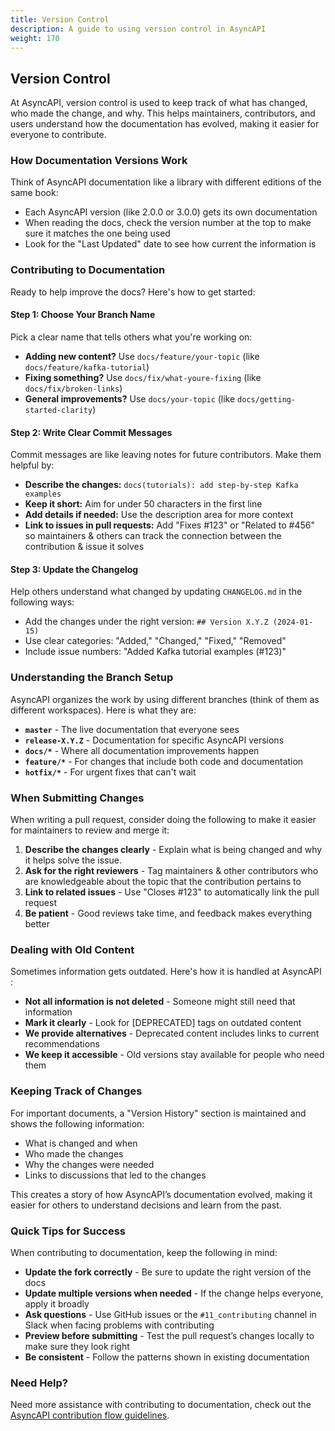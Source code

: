```yaml
---
title: Version Control
description: A guide to using version control in AsyncAPI
weight: 170
---
```

## Version Control

 At AsyncAPI, version control is used to keep track of what has changed, who made the change, and why. This helps maintainers, contributors, and users understand how the documentation has evolved, making it easier for everyone to contribute.

### How Documentation Versions Work

Think of AsyncAPI documentation like a library with different editions of the same book:

* Each AsyncAPI version (like 2.0.0 or 3.0.0) gets its own documentation
* When reading the docs, check the version number at the top to make sure it matches the one being used
* Look for the "Last Updated" date to see how current the information is

### Contributing to Documentation

Ready to help improve the docs? Here's how to get started:

#### Step 1: Choose Your Branch Name

Pick a clear name that tells others what you're working on:

* **Adding new content?** Use `docs/feature/your-topic` (like `docs/feature/kafka-tutorial`)
* **Fixing something?** Use `docs/fix/what-youre-fixing` (like `docs/fix/broken-links`)
* **General improvements?** Use `docs/your-topic` (like `docs/getting-started-clarity`)

#### Step 2: Write Clear Commit Messages

 Commit messages are like leaving notes for future contributors. Make them helpful by:

* **Describe the changes:** `docs(tutorials): add step-by-step Kafka examples`
* **Keep it short:** Aim for under 50 characters in the first line
* **Add details if needed:** Use the description area for more context
* **Link to issues in pull requests:** Add "Fixes #123" or "Related to #456" so maintainers & others can track the connection between the contribution & issue it solves

#### Step 3: Update the Changelog

Help others understand what changed by updating `CHANGELOG.md` in the following ways:

* Add the changes under the right version: `## Version X.Y.Z (2024-01-15)`
* Use clear categories: "Added," "Changed," "Fixed," "Removed"
* Include issue numbers: "Added Kafka tutorial examples (#123)"

### Understanding the Branch Setup

AsyncAPI organizes the work by using different branches (think of them as different workspaces). Here is what they are:

* **`master`** - The live documentation that everyone sees
* **`release-X.Y.Z`** - Documentation for specific AsyncAPI versions
* **`docs/*`** - Where all documentation improvements happen
* **`feature/*`** - For changes that include both code and documentation
* **`hotfix/*`** - For urgent fixes that can't wait

### When Submitting  Changes

When writing a pull request, consider doing the following to make it easier for maintainers to review and merge it:

1. **Describe the changes clearly** - Explain what is being changed and why it helps solve the issue.
2. **Ask for the right reviewers** - Tag maintainers & other contributors who are knowledgeable about the topic that the contribution pertains to
3. **Link to related issues** - Use "Closes #123" to automatically link the pull request
4. **Be patient** - Good reviews take time, and feedback makes everything better

### Dealing with Old Content

Sometimes information gets outdated. Here's how it is handled at AsyncAPI :

* **Not all information is not deleted** - Someone might still need that information
* **Mark it clearly** - Look for [DEPRECATED] tags on outdated content
* **We provide alternatives** - Deprecated content includes links to current recommendations
* **We keep it accessible** - Old versions stay available for people who need them

### Keeping Track of Changes

For important documents, a "Version History" section is maintained and shows the following information:

* What is changed and when
* Who made the changes
* Why the changes were needed
* Links to discussions that led to the changes

This creates a story of how AsyncAPI’s documentation evolved, making it easier for others to understand decisions and learn from the past.

### Quick Tips for Success

When contributing to documentation, keep the following in mind:

* **Update the fork correctly** - Be sure to update the right version of the docs
* **Update multiple versions when needed** - If the change helps everyone, apply it broadly
* **Ask questions** - Use GitHub issues or the `#11_contributing` channel in Slack when facing problems with contributing
* **Preview before submitting** - Test the pull request’s changes locally to make sure they look right
* **Be consistent** - Follow the patterns shown  in existing documentation

### Need Help?

Need more assistance with contributing to documentation, check out the [AsyncAPI contribution flow guidelines](https://github.com/asyncapi/community/blob/master/docs/010-contribution-guidelines/contribution-flow.md).